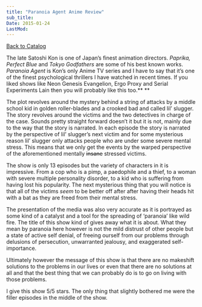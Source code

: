 ```yaml
---
title: "Paranoia Agent Anime Review"
sub_title:
Date: 2015-01-24
LastMod:
---
```


[Back to Catalog](https://otaking.xyz/index.html)

The late Satoshi Kon is one of Japan’s finest animation directors. *Paprika, Perfect Blue* and *Tokyo Godfathers* are some of his best known works. *Paranoia Agent* is Kon’s only Anime TV series and I have to say that it’s one of the finest psychological thrillers I have watched in recent times. If you liked shows like Neon Genesis Evangelion, Ergo Proxy and Serial Experiments Lain then you will probably like this too.**
**

The plot revolves around the mystery behind a string of attacks by a middle school kid in golden roller-blades and a crooked bad and called lil’ slugger. The story revolves around the victims and the two detectives in charge of the case. Sounds pretty straight forward doesn’t it but it is not, mainly due to the way that the story is narrated. In each episode the story is narrated by the perspective of lil’ slugger’s next victim and for some mysterious reason lil’ slugger only attacks people who are under some severe mental stress. This means that we only get the events by the warped perspective of the aforementioned mentally ~~insane~~ stressed victims.

The show is only 13 episodes but the variety of characters in it is impressive. From a cop who is a pimp, a paedophile and a thief, to a woman with severe multiple personality disorder, to a kid who is suffering from having lost his popularity. The next mysterious thing that you will notice is that all of the victims *seem* to be better off after after having their heads hit with a bat as they are freed from their mental stress.

The presentation of the media was also very accurate as it is portrayed as some kind of a catalyst and a tool for the spreading of ‘paranoia’ like wild fire. The title of this show kind of gives away what it is about. What they mean by paranoia here however is not the mild distrust of other people but a state of active self denial, of freeing ourself from our problems through delusions of persecution, unwarranted jealousy, and exaggerated self-importance.

Ultimately however the message of this show is that there are no makeshift solutions to the problems in our lives or even that there are no solutions at all and that the best thing that we can probably do is to go on living with those problems.

I give this show 5/5 stars. The only thing that slightly bothered me were the filler episodes in the middle of the show.

